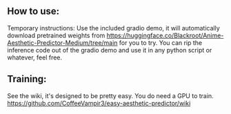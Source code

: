 ## How to use:

Temporary instructions: Use the included gradio demo, it will automatically download pretrained weights from <https://huggingface.co/Blackroot/Anime-Aesthetic-Predictor-Medium/tree/main> for you to try. You can rip the inference code out of the gradio demo and use it in any python script or whatever, feel free.

## Training:

See the wiki, it's designed to be pretty easy. You do need a GPU to train. https://github.com/CoffeeVampir3/easy-aesthetic-predictor/wiki
